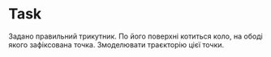 # Task
Задано правильний трикутник. По його поверхні котиться коло, на ободі якого зафіксована точка. Змоделювати траєкторію цієї точки.
